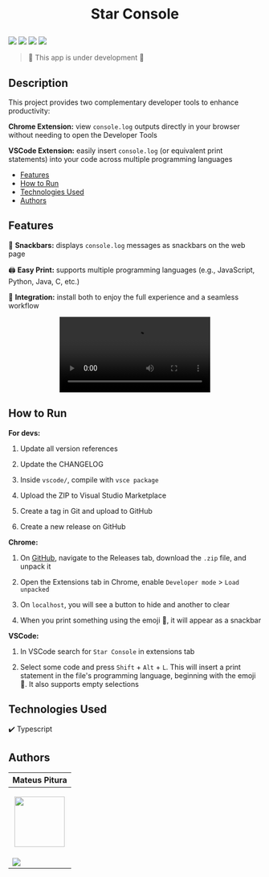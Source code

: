 <h1 align="center"> 
  <p>Star Console</p> 
</h1> 

<p> 
  <img src="https://img.shields.io/badge/Release-Dec%202024-green">  
  <img src="https://img.shields.io/badge/Version-0.1.4-blue">  
  <img src="https://img.shields.io/badge/Status-Open-brightgreen">  
  <img src="https://img.shields.io/github/stars/MateusPitura/extension-typescript-console?style=social"> 
</p> 

> 🚧 This app is under development 🚧

## Description

This project provides two complementary developer tools to enhance productivity:

**Chrome Extension:** view `console.log` outputs directly in your browser without needing to open the Developer Tools

**VSCode Extension:** easily insert `console.log` (or equivalent print statements) into your code across multiple programming languages 

- [Features](#features)
- [How to Run](#how-to-run)
- [Technologies Used](#technologies-used)
- [Authors](#authors)

## Features 

🔔 **Snackbars:** displays `console.log` messages as snackbars on the web page

🖨️ **Easy Print:** supports multiple programming languages (e.g., JavaScript, Python, Java, C, etc.)

🔗 **Integration:** install both to enjoy the full experience and a seamless workflow

<p align="center"> 
  <video src="https://github.com/user-attachments/assets/de2b3b9e-9413-4923-8373-d5b9e754eda2"/> 
</p> 

## How to Run

**For devs:**

1. Update all version references

2. Update the CHANGELOG

3. Inside `vscode/`, compile with `vsce package`

4. Upload the ZIP to Visual Studio Marketplace

5. Create a tag in Git and upload to GitHub

6. Create a new release on GitHub

**Chrome:**

1. On [GitHub](https://github.com/MateusPitura/extension-typescript-console/), navigate to the Releases tab, download the `.zip` file, and unpack it

2. Open the Extensions tab in Chrome, enable `Developer mode` > `Load unpacked`

3. On `localhost`, you will see a button to hide and another to clear

4. When you print something using the emoji 🌠, it will appear as a snackbar

**VSCode:**

1. In VSCode search for `Star Console` in extensions tab

2. Select some code and press `Shift` + `Alt` + `L`. This will insert a print statement in the file's programming language, beginning with the emoji 🌠. It also supports empty selections

## Technologies Used

✔️ Typescript

## Authors 

| Mateus Pitura | 
|------| 
| <p align="center"><img src="https://avatars.githubusercontent.com/u/119008106" width="100" height="100"></p> | 
| <a href="https://www.linkedin.com/in/mateuspitura/"><img src="https://img.shields.io/badge/LinkedIn-0077B5?style=for-the-badge&logo=linkedin&logoColor=white"> |
